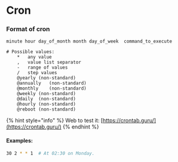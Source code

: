 # Cron

### Format of cron

```text
minute hour day_of_month month day_of_week  command_to_execute

# Possible values: 
    *	any value
    ,	value list separator
    -	range of values
    /	step values
    @yearly	(non-standard)
    @annually	(non-standard)
    @monthly	(non-standard)
    @weekly	(non-standard)
    @daily	(non-standard)
    @hourly	(non-standard)
    @reboot	(non-standard)
```

{% hint style="info" %}
Web to test it: [https://crontab.guru/](https://crontab.guru/)
{% endhint %}

#### Examples: 

```bash
30 2 * * 1  # At 02:30 on Monday.
```

